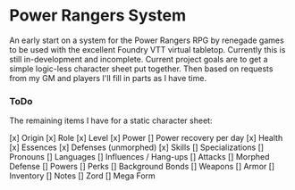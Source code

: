 # Power Rangers System

An early start on a system for the Power Rangers RPG by renegade games to be used with the excellent Foundry VTT virtual tabletop.
Currently this is still in-development and incomplete. 
Current project goals are to get a simple logic-less character sheet put together.
Then based on requests from my GM and players I'll fill in parts as I have time.

### ToDo

The remaining items I have for a static character sheet:

[x] Origin
[x] Role
[x] Level
[x] Power
[] Power recovery per day
[x] Health
[x] Essences
[x] Defenses (unmorphed)
[x] Skills
[] Specializations
[] Pronouns
[] Languages
[] Influences / Hang-ups
[] Attacks
[] Morphed Defense
[] Powers
[] Perks
[] Background Bonds
[] Weapons
[] Armor
[] Inventory
[] Notes
[] Zord
[] Mega Form

